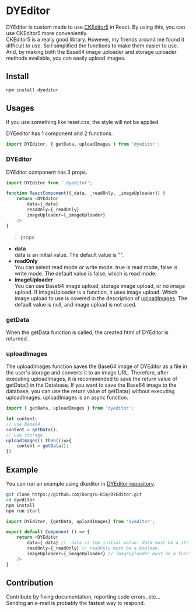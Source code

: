 # DYEditor
DYEditor is custom made to use [CKEditor5](https://www.npmjs.com/package/ckeditor5) in React.
By using this, you can use CKEditor5 more conveniently.   
CKEditor5 is a really good library. However, my friends around me found it difficult to use. So I simplified the functions to make them easier to use. And, by making both the Base64 image uploader and storage uploader methods available, you can easily upload images.



## Install
```bash
npm install dyeditor
```


## Usages
If you use something like reset.css, the style will not be applied.   
   
DYEeditor has 1 component and 2 functions.
```javascript
import DYEditor, { getData, uploadImages } from 'dyeditor';
```

### DYEditor
DYEditor component has 3 props.   
```javascript
import DYEditor from '.dyeditor';

function ReactComponent({_data, _readOnly, _imageUploader}) {
    return <DYEditor
        data={_data}
        readOnly={_readOnly}
        imageUploader={_imageUploader} 
    />
}
```
> props
- **data**   
    data is an initial value. The default value is "".   
- **readOnly**   
    You can select read mode or write mode. true is read mode, false is write mode. The default value is false, which is read mode.
- **imageUploader**   
    You can use Base64 image upload, storage image upload, or no image upload. If imageUploader is a function, it uses image upload. Which image upload to use is covered in the description of [uploadImages](#uploadImages). The default value is null, and image upload is not used.

### getData
When the getData function is called, the created html of DYEditor is returned.

### uploadImages
The uploadImages function saves the Base64 image of DYEditor as a file in the user's storage and converts it to an image URL. Therefore, after executing uploadImages, it is recommended to save the return value of getData() in the Database.
If you want to save the Base64 image to the database, you can use the return value of getData() without executing uploadImages.
uploadImages is an async function.
```javascript
import { getData, uploadImages } from 'dyeditor';

let content;
// use Base64
content = getData();
// use storage
uploadImages().then(()=>{
    content = getData();
})
```

## Example
You can run an example using dkeditor in [DYEditor repository](https://github.com/DongYu-Kim/DYEditor).
```bash
git clone https://github.com/DongYu-Kim/DYEditor.git
cd dyeditor
npm install
npm run start
```

```javascript
import DYEditor, {getData, uploadImages} from 'dyeditor';

export default Component () => {
    return <DYEditor 
        data={_data} // _data is the initial value. data must be a string.
        readOnly={_readOnly} // readOnly must be a boolean.
        imageUploader={_imageUploader} // imageUploader must be a function that takes a file as input and a imageUrl as output.
    />
}
```

## Contribution
Contribute by fixing documentation, reporting code errors, etc...   
Sending an e-mail is probably the fastest way to respond.
